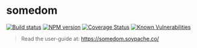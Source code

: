 # somedom

[![Build status](https://github.com/pateketrueke/somedom/workflows/build/badge.svg)](https://github.com/pateketrueke/somedom/actions)
[![NPM version](https://badge.fury.io/js/somedom.svg)](https://www.npmjs.com/package/somedom)
[![Coverage Status](https://codecov.io/gh/pateketrueke/somedom/coverage.svg?branch=master)](https://codecov.io/gh/pateketrueke/somedom)
[![Known Vulnerabilities](https://snyk.io/test/npm/somedom/badge.svg)](https://snyk.io/test/npm/somedom)

> Read the user-guide at: https://somedom.soypache.co/

